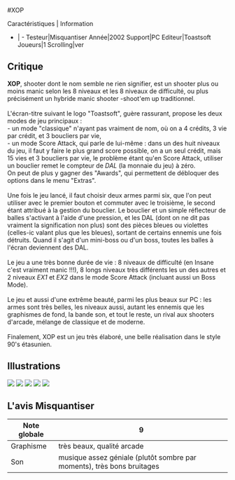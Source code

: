#XOP

Caractéristiques | Information
- | -
Testeur|Misquantiser
Année|2002
Support|PC
Editeur|Toastsoft
Joueurs|1
Scrolling|ver

## Critique
<b>XOP</b>, shooter dont le nom semble ne rien signifier, est un shooter plus ou moins manic selon les 8 niveaux et les 8 niveaux de difficulté, ou plus précisément un hybride manic shooter -shoot'em up traditionnel.<br/><br/>L'écran-titre suivant le logo "Toastsoft", guère rassurant, propose les deux modes de jeu principaux : <br/>- un mode "classique" n'ayant pas vraiment de nom, où on a 4 crédits, 3 vie par crédit, et 3 boucliers par vie,<br/>- un mode Score Attack, qui parle de lui-même : dans un des huit niveaux du jeu, il faut y faire le plus grand score possible, on a un seul crédit, mais 15 vies et 3 boucliers par vie, le problème étant qu'en Score Attack, utiliser un bouclier remet le compteur de <i>DAL</i> (la monnaie du jeu) à zéro. <br/>On peut de plus y gagner des "Awards", qui permettent de débloquer des options dans le menu "Extras".<br/><br/>Une fois le jeu lancé, il faut choisir deux armes parmi six, que l'on peut utiliser avec le premier bouton et commuter avec le troisième, le second étant attribué à la gestion du bouclier. Le bouclier et un simple réflecteur de balles s'activant à l'aide d'une pression, et les DAL (dont on ne dit pas vraiment la signification non plus) sont des pièces bleues ou violettes (celles-ic valant plus que les bleues), sortant de certains ennemis une fois détruits. Quand il s'agit d'un mini-boss ou d'un boss, toutes les balles à l'écran deviennent des DAL.<br/><br/>Le jeu a une très bonne durée de vie : 8 niveaux de difficulté (en Insane c'est vraiment manic !!!), 8 longs niveaux très différents les un des autres et 2 niveaux <i>EX1</i> et <i>EX2</i> dans le mode Score Attack (incluant aussi un Boss Mode).<br/><br/>Le jeu et aussi d'une extrême beauté, parmi les plus beaux sur PC : les armes sont très belles, les niveaux aussi, autant les ennemis que les graphismes de fond, la bande son, et tout le reste, un rival aux shooters d'arcade, mélange de classique et de moderne.<br/><br/>Finalement, XOP est un jeu très élaboré, une belle réalisation dans le style 90's étasunien.

## Illustrations
![](http://www.shmup.com/images/thumbs/img_fiche_1_520.jpg)
![](http://www.shmup.com/images/thumbs/img_fiche_2_520.jpg)
![](http://www.shmup.com/images/thumbs/img_fiche_3_520.jpg)
![](http://www.shmup.com/images/thumbs/)
![](http://www.shmup.com/images/thumbs/)

## L'avis Misquantiser
Note globale|9
-|-
Graphisme|très beaux, qualité arcade
Son|musique assez géniale (plutôt sombre par moments), très bons bruitages
